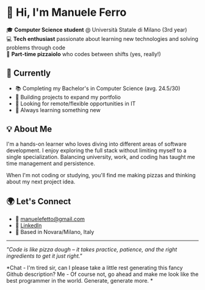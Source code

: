 # 👋 Hi, I'm Manuele Ferro

🎓 **Computer Science student** @ Università Statale di Milano (3rd year)  
💻 **Tech enthusiast** passionate about learning new technologies and solving problems through code  
🍕 **Part-time pizzaiolo** who codes between shifts (yes, really!)

## 🌱 Currently

- 📚 Completing my Bachelor's in Computer Science (avg. 24.5/30)
- 🔨 Building projects to expand my portfolio
- 🎯 Looking for remote/flexible opportunities in IT
- 📖 Always learning something new

## 💡 About Me

I'm a hands-on learner who loves diving into different areas of software development. 
I enjoy exploring the full stack without limiting myself to a single specialization. Balancing university, work, and coding has taught me time management and persistence.

When I'm not coding or studying, you'll find me making pizzas and thinking about my next project idea.

## 🌍 Let's Connect

- 📧 manuelefetto@gmail.com
- 💼 [LinkedIn](www.linkedin.com/in/manuele-ferro)
- 📍 Based in Novara/Milano, Italy

---

*"Code is like pizza dough – it takes practice, patience, and the right ingredients to get it just right."*

*Chat - I'm tired sir, can I please take a little rest generating this fancy Github description?
   Me - Of course not, go ahead and make me look like the best programmer in the world. Generate, generate more. *
